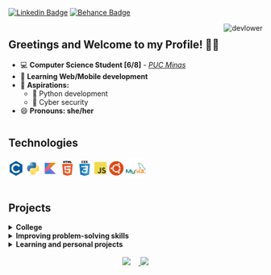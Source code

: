 <!--
**devlower/devlower** is a ✨ _special_ ✨ repository because its `README.md` (this file) appears on your GitHub profile.

Here are some ideas to get you started:

- 🔭 I’m currently working as an intern in RPA development.
- 🌱 I’m currently learning Python.
- 👯 I’m looking to collaborate on ...
- 🤔 I’m looking for help with ...
- 💬 Ask me about ...
- 📫 How to reach me: ...
- 😄 Pronouns: she/her.
- ⚡ Fun fact: ...
-->

[![Linkedin Badge](https://img.shields.io/badge/-Linkedin-F0997D?=flat-circle&labelColor=black&logo=linkedin&logoColor=F0997D&link=https://www.linkedin.com/in/tuanne-assenco-cc/)](https://www.linkedin.com/in/tuanne-assenco-cc/)
[![Behance Badge](https://img.shields.io/badge/-Behance-F0997D?=flat-circle&labelColor=black&logo=behance&logoColor=F0997D&link=https://www.behance.net/tuanne-assenco/)](https://www.behance.net/tuanne-assenco/)

<div style="display: flex; justify-content: space-between;">
  <div>

  ## Greetings and Welcome to my Profile! 👋🏻

  - 💻 **Computer Science Student [6/8]** - [_PUC Minas_](https://www.pucpcaldas.br/)
  - 🌱 **Learning Web/Mobile development**
  -  🌟 **Aspirations:**
      - 🐍 Python development
      - 🔐 Cyber security
  - 😄 **Pronouns: she/her**

  </div>
<div>
  <img alt="devlower" height="135" src="https://cdn.discordapp.com/attachments/876620877855326251/876624501943730246/devlower.gif">
</div>
</div>

## Technologies

<div>
  <img align="center" title="C Language" alt="Icon_C" height="30" src="./icons/c.svg">
  <img align="center" title="Python" alt="Icon_Python" height="30" src="./icons/python.svg">
  <img align="center" title="Kotlin" alt="Icon_HTML5" height="30" src="./icons/kotlin.svg">
  <img align="center" title="HTML5" alt="Icon_HTML5" height="30" src="./icons/html5.svg">
  <img align="center" title="CSS3" alt="Icon_CSS" height="30" src="./icons/css.svg">
  <img align="center" title="Javascript" alt="Icon_JavaScript" height="25" src="./icons/js.svg">
  <img align="center" title="Ubuntu" alt="Icon_Linux" height="30" src="./icons/ubuntu.svg">
  <img align="center" title="MySQL" alt="Icon_Linux" height="40" src="./icons/my_sql.svg">
</div>

<br>

## Projects

<details>
<summary>
 <strong>College</strong>
</summary>

  - C Language:
    - [Walls linear load calculator](https://github.com/devlower/LAED-II_ProjetoFinal)
    - [Math Quiz](https://github.com/devlower/math_quiz)
  - Arduino:
    - [Binary counter](https://github.com/devlower/arduino/tree/main/binaryCounter)
    - [Potentiometer and buzzer](https://github.com/devlower/arduino/tree/main/potenciometroBuzzer)
    - [Ultrasonic sensor](https://github.com/devlower/arduino/tree/main/sensorUltrassonico)
    - [Servo motor](https://github.com/devlower/arduino/tree/main/servomotor)
  - Articles:
    - [Data security and privacy for RFID and NFC biochip implants](https://github.com/devlower/articles/blob/main/Data%20security%20and%20privacy%20for%20RFID%20and%20NFC%20biochip%20implants.pdf)
  - C++ | OpenGL:
    - [TicTacToe](https://github.com/devlower/ticTacToe) 
  - Kotlin:
    - [Vaaz MVP](https://github.com/devlower/vaaz_mvp)
    - [Media rental management](https://github.com/devlower/trabalho-LP-POO)

    </details>

<details>
<summary>
<strong>Improving problem-solving skills</strong>
</summary>

- Python:
    - [Leetcode problems](https://github.com/devlower/leetcode-solutions)
</details>

<details>
<summary>
<strong>Learning and personal projects</strong>
</summary>

- Kotlin | Android:
  - [QuizApp](https://github.com/devlower/QuizApp_Android)
  - 7minWorkOut - Soon
- Swift | iOS:
  - Pokédex - Soon
- React-Native:
  - [Habits (NLW-Setup-Ignite)](https://github.com/devlower/nlw_setup/tree/main/mobile)
- **Web:**
  - HTML5 | CSS3 | Javascript
    - [Habits (NLW-Setup-Explorer)](https://github.com/devlower/nlw_setup)
  - Typescript | React | Node.js
    - [Habits (NLW-Setup-Ignite)](https://github.com/devlower/nlw_setup)
</details>

<br>

<div style="text-align: center;">
  <div style="display: inline_block; align-items: center;">
    <a href="https://github.com/devlower">
    <img style="margin-right: 16px" height="180" src="https://github-readme-stats.vercel.app/api?username=devlower&show_icons=true&theme=calm&include_all_commits=true&count_private=true"/>
    <img  height="180" src="https://github-readme-stats.vercel.app/api/top-langs/?username=devlower&layout=compact&langs_count=7&theme=calm"/>
  </div>
</div>

  
  ##
  
<div> 

</div>
